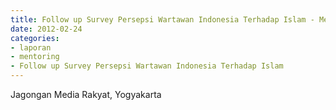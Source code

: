 ```yaml
---
title: Follow up Survey Persepsi Wartawan Indonesia Terhadap Islam - Mentoring 24 Februari 2012 
date: 2012-02-24
categories:
- laporan
- mentoring
- Follow up Survey Persepsi Wartawan Indonesia Terhadap Islam
---
```


Jagongan Media Rakyat, Yogyakarta
